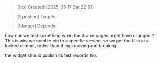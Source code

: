 
>[!tip] Created: [2025-05-17 Sat 22:53]

>[!question] Targets: 

>[!danger] Depends: 

how can we test something when the iframe pages might have changed ?
This is why we need to pin to a specific version, so we get the files at a locked commit, rather than things moving and breaking.

the widget should publish its test records tho.